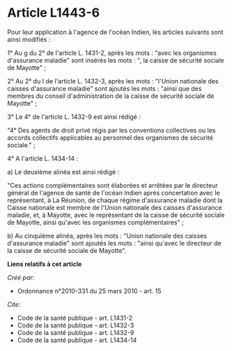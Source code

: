 # Article L1443-6

Pour leur application à l'agence de l'océan Indien, les articles suivants sont ainsi modifiés :

1° Au g du 2° de l'article L. 1431-2, après les mots : "avec les organismes d'assurance maladie" sont insérés les mots : ",
la caisse de sécurité sociale de Mayotte" ;

2° Au 2° du I de l'article L. 1432-3, après les mots : "l'Union nationale des caisses d'assurance maladie" sont ajoutés les
mots : "ainsi que des membres du conseil d'administration de la caisse de sécurité sociale de Mayotte" ;

3° Le 4° de l'article L. 1432-9 est ainsi rédigé :

"4° Des agents de droit privé régis par les conventions collectives ou les accords collectifs applicables au personnel des
organismes de sécurité sociale." ;

4° A l'article L. 1434-14 :

a) Le deuxième alinéa est ainsi rédigé :

"Ces actions complémentaires sont élaborées et arrêtées par le directeur général de l'agence de santé de l'océan Indien après
concertation avec le représentant, à La Réunion, de chaque régime d'assurance maladie dont la Caisse nationale est membre de
l'Union nationale des caisses d'assurance maladie, et, à Mayotte, avec le représentant de la caisse de sécurité sociale de
Mayotte, ainsi qu'avec les organismes complémentaires" ;

b) Au cinquième alinéa, après les mots : "Union nationale des caisses d'assurance maladie" sont ajoutés les mots : "ainsi
qu'avec le directeur de la caisse de sécurité sociale de Mayotte".

**Liens relatifs à cet article**

_Créé par_:

  - Ordonnance n°2010-331 du 25 mars 2010 - art. 15

_Cite_:

  - Code de la santé publique - art. L1431-2
  - Code de la santé publique - art. L1432-3
  - Code de la santé publique - art. L1432-9
  - Code de la santé publique - art. L1434-14
